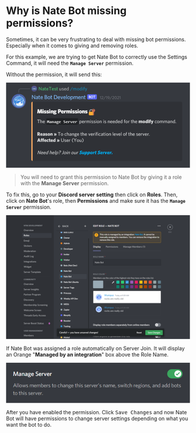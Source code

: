 # Why is Nate Bot missing permissions?

Sometimes, it can be very frustrating to deal with missing bot permissions. Especially when it comes to giving and removing roles.

For this example, we are trying to get Nate Bot to correctly use the Settings Command, it will need the **`Manage Server`** permission.

Without the permission, it will send this:

![Missing Permissions](./images/missingpermissions.png)

> You will need to grant this permission to Nate Bot by giving it a role with the **Manage Server** permission.

To fix this, go to your **Discord server setting** then click on **Roles**. Then, click on **Nate Bot**'s role, then **Permissions** and make sure it has the **`Manage Server`** permission.

![Role Menu](./images/rolepermissions.png)

If Nate Bot was assigned a role automatically on Server Join. It will display an Orange "**Managed by an integration**" box above the Role Name.

![Role Menu](./images/manageserver.png)

After you have enabled the permission. Click <kbd>Save Changes</kbd> and now Nate Bot will have permissions to change server settings depending on what you want the bot to do.